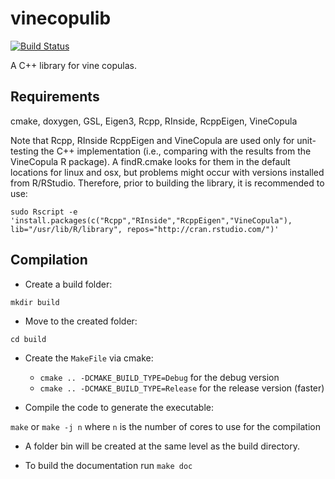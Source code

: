 # vinecopulib
[![Build Status](https://travis-ci.org/tvatter/vinecopulib.svg?branch=master)](https://travis-ci.org/tvatter/vinecopulib)

A C++ library for vine copulas.

## Requirements

cmake, doxygen, GSL, Eigen3, Rcpp, RInside, RcppEigen, VineCopula

Note that Rcpp, RInside RcppEigen and VineCopula are used only for unit-testing the C++ implementation (i.e., comparing with the results from the VineCopula R package).
A findR.cmake looks for them in the default locations for linux and osx, but problems might occur
with versions installed from R/RStudio. Therefore, prior to building the library,
it is recommended to use:

`sudo Rscript -e 'install.packages(c("Rcpp","RInside","RcppEigen","VineCopula"), lib="/usr/lib/R/library", repos="http://cran.rstudio.com/")'`

## Compilation

* Create a build folder:

`mkdir build`

* Move to the created folder:

`cd build`

* Create the `MakeFile` via cmake:

    * `cmake .. -DCMAKE_BUILD_TYPE=Debug` for the debug version
    * `cmake .. -DCMAKE_BUILD_TYPE=Release` for the release version (faster)

* Compile the code to generate the executable:

`make` or `make -j n` where `n` is the number of cores to use for the compilation

* A folder bin will be created at the same level as the build directory.

* To build the documentation run
`make doc`
